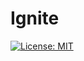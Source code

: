 # Ignite
[![License: MIT](https://img.shields.io/badge/License-MIT-yellow.svg)](https://opensource.org/licenses/MIT)
